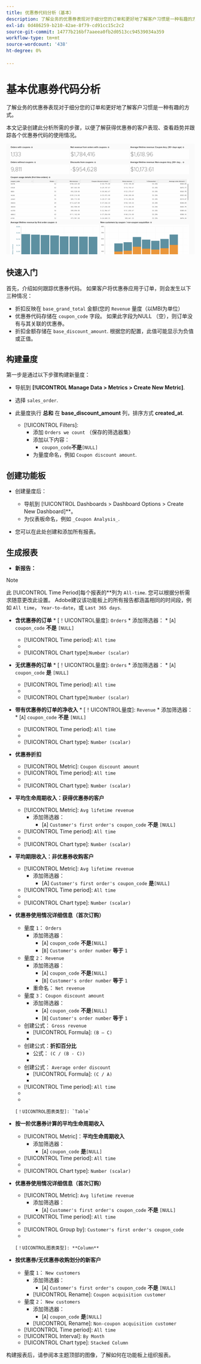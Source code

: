 ```yaml
---
title: 优惠券代码分析（基本）
description: 了解业务的优惠券表现对于细分您的订单和更好地了解客户习惯是一种有趣的方式。
exl-id: 0d486259-b210-42ae-8f79-cd91cc15c2c2
source-git-commit: 14777b216bf7aaeea0fb2d0513cc94539034a359
workflow-type: tm+mt
source-wordcount: '438'
ht-degree: 0%

---
```


# 基本优惠券代码分析

了解业务的优惠券表现对于细分您的订单和更好地了解客户习惯是一种有趣的方式。

本文记录创建此分析所需的步骤，以便了解获得优惠券的客户表现、查看趋势并跟踪各个优惠券代码的使用情况。

![](../../assets/coupon_analysis_dash_720.png)<!--{: width="807" height="471"}-->

## 快速入门

首先，介绍如何跟踪优惠券代码。 如果客户将优惠券应用于订单，则会发生以下三种情况：

* 折扣反映在 `base_grand_total` 金额(您的 `Revenue` 量度（以MBI为单位）
* 优惠券代码存储在 `coupon_code` 字段。 如果此字段为NULL （空），则订单没有与其关联的优惠券。
* 折扣金额存储在 `base_discount_amount`. 根据您的配置，此值可能显示为负值或正值。

## 构建量度

第一步是通过以下步骤构建新量度：

* 导航到 **[!UICONTROL Manage Data > Metrics > Create New Metric]**.

* 选择 `sales_order`.
* 此量度执行 **总和** 在 **base_discount_amount** 列，排序方式 **created_at**.
   * [!UICONTROL Filters]:
      * 添加 `Orders we count` （保存的筛选器集）
      * 添加以下内容：
         * `coupon_code`**不是**`[NULL]`
      * 为量度命名，例如 `Coupon discount amount`.

## 创建功能板

* 创建量度后：
   * 导航到 [!UICONTROL Dashboards > Dashboard Options > Create New Dashboard]**。
   * 为仪表板命名，例如 `_Coupon Analysis_`.

* 您可以在此处创建和添加所有报表。

## 生成报表

* **新报告：**

>[!NOTE]
>
>此 [!UICONTROL Time Period]每个报表的**列为 `All-time`. 您可以根据分析需求随意更改此设置。 Adobe建议该功能板上的所有报告都涵盖相同的时间段，例如 `All time`， `Year-to-date`，或 `Last 365 days`.

* **含优惠券的订单**
   * 
      [！UICONTROL量度]: `Orders`
      * 添加筛选器：
         * [`A`] `coupon_code` **不是** `[NULL]`
   * [!UICONTROL Time period]: `All time`
   * 
      [！UICONTROL间隔]: `None`
   * [!UICONTROL Chart type]:`Number (scalar)`


* **无优惠券的订单**
   * 
      [！UICONTROL量度]: `Orders`
      * 添加筛选器：
         * [`A`] `coupon_code` **是** `[NULL]`
   * [!UICONTROL Time period]: `All time`
   * 
      [！UICONTROL间隔]: `None`
   * [!UICONTROL Chart type]:`Number (scalar)`


* **带有优惠券的订单的净收入**
   * 
      [！UICONTROL量度]: `Revenue`
      * 添加筛选器：
         * [`A`] `coupon_code` **不是** `[NULL]`
   * [!UICONTROL Time period]: `All time`
   * 
      [！UICONTROL间隔]: `None`
   * [!UICONTROL Chart type]: `Number (scalar)`


* **优惠券折扣**
   * [!UICONTROL Metric]: `Coupon discount amount`
   * [!UICONTROL Time period]: `All time`
   * 
      [！UICONTROL间隔]: `None`
   * [!UICONTROL Chart type]: `Number (scalar)`

* **平均生命周期收入：获得优惠券的客户**
   * [!UICONTROL Metric]: `Avg lifetime revenue`
      * 添加筛选器：
         * [`A`] `Customer's first order's coupon_code` **不是** `[NULL]`
   * [!UICONTROL Time period]: `All time`
   * 
      [！UICONTROL间隔]: `None`
   * [!UICONTROL Chart type]: `Number (scalar)`


* **平均期限收入：非优惠券收购客户**
   * [!UICONTROL Metric]: `Avg lifetime revenue`
      * 添加筛选器：
         * [A] `Customer's first order's coupon_code` **是**`[NULL]`
   * [!UICONTROL Time period]: `All time`
   * 
      [！UICONTROL间隔]: `None`
   * [!UICONTROL Chart type]: `Number (scalar)`


* **优惠券使用情况详细信息（首次订购）**
   * 量度 `1`： `Orders`
      * 添加筛选器：
         * [`A`] `coupon_code` **不是**`[NULL]`
         * [`B`] `Customer's order number` **等于** `1`
   * 量度 `2`： `Revenue`
      * 添加筛选器：
         * [`A`] `coupon_code` **不是**`[NULL]`
         * [`B`] `Customer's order number` **等于** `1`
      * 重命名：  `Net revenue`
   * 量度 `3`： `Coupon discount amount`
      * 添加筛选器：
         * [`A`] `coupon_code` **不是**`[NULL]`
         * [`B`] `Customer's order number` **等于** `1`
   * 创建公式： `Gross revenue`
      * [!UICONTROL Formula]: `(B – C)`
      * 
         [!UICONTROL Format]: `Currency`
   * 创建公式：**折扣百分比**
      * 公式： `(C / (B - C))`
      * 
         [!UICONTROL Format]: `Percentage`
   * 创建公式： `Average order discount`
      * [!UICONTROL Formula]: `(C / A)`
      * 
         [!UICONTROL Format]: `Percentage`
   * [!UICONTROL Time period]: `All time`
   * 
      [！UICONTROL间隔]: `None`
   * 

      [！UICONTROL图表类型]: `Table`








* **按一阶优惠券计算的平均生命周期收入**
   * [!UICONTROL Metric]：**平均生命周期收入**
      * 添加筛选器：
         * [`A`] `coupon_code` **是**`[NULL]`
   * [!UICONTROL Time period]: `All time`
   * 
      [！UICONTROL间隔]: `None`
   * [!UICONTROL Chart type]: `Number (scalar)`


* **优惠券使用情况详细信息（首次订购）**
   * [!UICONTROL Metric]: `Avg lifetime revenue`
      * 添加筛选器：
         * [`A`] `Customer's first order's coupon_code` **不是** `[NULL]`
   * [!UICONTROL Time period]: `All time`
   * 
      [！UICONTROL间隔]: `None`
   * [!UICONTROL Group by]: `Customer's first order's coupon_code`
   * 

      [！UICONTROL图表类型]: **Column**


* **按优惠券/无优惠券收购划分的新客户**
   * 量度 `1`： `New customers`
      * 添加筛选器：
         * [`A`] `Customer's first order's coupon_code` **不是** `[NULL]`
      * [!UICONTROL Rename]: `Coupon acquisition customer`
   * 量度 `2`： `New customers`
      * 添加筛选器：
         * [`A`] `coupon_code` **是**`[NULL]`
      * [!UICONTROL Rename]: `Non-coupon acquisition customer`
   * [!UICONTROL Time period]: `All time`
   * [!UICONTROL Interval]: `By Month`
   * [!UICONTROL Chart type]: `Stacked Column`





构建报表后，请参阅本主题顶部的图像，了解如何在功能板上组织报表。
